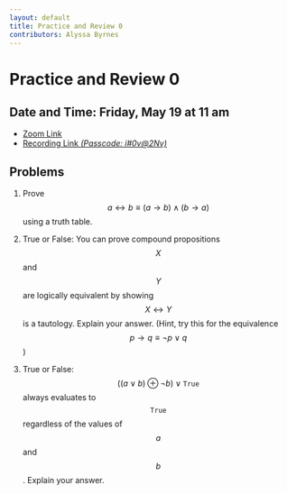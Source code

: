 ```yaml
---
layout: default
title: Practice and Review 0
contributors: Alyssa Byrnes
---
```


# Practice and Review 0
## Date and Time: Friday, May 19 at 11 am
* [Zoom Link](https://unc.zoom.us/j/97009190129)
* [Recording Link *(Passcode: i#0v@2Nv)*](https://unc.zoom.us/rec/share/5VmDeWzVKG5GJkfOC9Sx6sdJKHqJfa72ksNGBgexyi14gl1QCpF0EPuWrQysO2-K.0s_7NNCeMt8Lfv-5?startTime=1684508387000)

## Problems
1. Prove $$a \leftrightarrow b \equiv (a \rightarrow b) \land (b \rightarrow a)$$ using a truth table.

2. True or False: You can prove compound propositions $$X$$ and $$Y$$ are logically equivalent by showing $$X \leftrightarrow Y$$ is a tautology. Explain your answer.
(Hint, try this for the equivalence $$p \rightarrow q \equiv \neg p \lor q$$)

3. True or False: $$((a \lor b) \oplus \neg b) \lor \texttt{True}$$ always evaluates to $$\texttt{True}$$ regardless of the values of $$a$$ and $$b$$. Explain your answer.